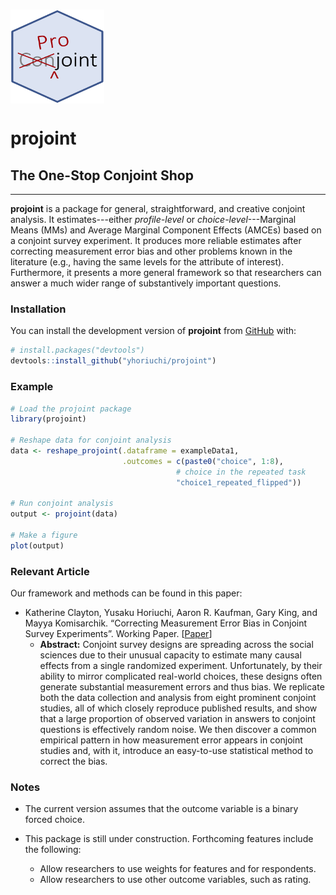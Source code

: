 # <img src="man/figures/projoint.png" align="center" width="150" height="150" />

# projoint

## The One-Stop Conjoint Shop

---

**projoint** is a package for general, straightforward, and creative conjoint analysis. It estimates---either *profile-level* or *choice-level*---Marginal Means (MMs) and Average Marginal Component Effects (AMCEs) based on a conjoint survey experiment. It produces more reliable estimates after correcting measurement error bias and other problems known in the literature (e.g., having the same levels for the attribute of interest). Furthermore, it presents a more general framework so that researchers can answer a much wider range of substantively important questions.

### Installation

You can install the development version of **projoint** from [GitHub](https://github.com/) with:

``` r
# install.packages("devtools")
devtools::install_github("yhoriuchi/projoint")
```

### Example

``` r
# Load the projoint package
library(projoint)

# Reshape data for conjoint analysis
data <- reshape_projoint(.dataframe = exampleData1, 
                         .outcomes = c(paste0("choice", 1:8),
                                     # choice in the repeated task
                                     "choice1_repeated_flipped"))

# Run conjoint analysis
output <- projoint(data)

# Make a figure
plot(output)

```

### Relevant Article

Our framework and methods can be found in this paper:

* Katherine Clayton, Yusaku Horiuchi, Aaron R. Kaufman, Gary King, and Mayya Komisarchik. “Correcting Measurement Error Bias in Conjoint Survey Experiments”. Working Paper. [[Paper](https://gking.harvard.edu/conjointE)]
  + **Abstract:** Conjoint survey designs are spreading across the social sciences due to their unusual capacity to estimate many causal effects from a single randomized experiment. Unfortunately, by their ability to mirror complicated real-world choices, these designs often generate substantial measurement errors and thus bias. We replicate both the data collection and analysis from eight prominent conjoint studies, all of which closely reproduce published results, and show that a large proportion of observed variation in answers to conjoint questions is effectively random noise. We then discover a common empirical pattern in how measurement error appears in conjoint studies and, with it, introduce an easy-to-use statistical method to correct the bias.

### Notes

* The current version assumes that the outcome variable is a binary forced choice.

* This package is still under construction. Forthcoming features include the following:
  + Allow researchers to use weights for features and for respondents.
  + Allow researchers to use other outcome variables, such as rating.
